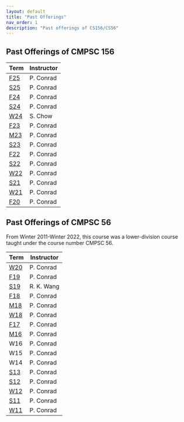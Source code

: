 ```yaml
---
layout: default
title: "Past Offerings"
nav_order: 1
description: "Past offerings of CS156/CS56"
---
```


## Past Offerings of CMPSC 156

| Term | Instructor |
|------|------------|
| [F25](https://ucsb-cs156.github.io/f25/) | P. Conrad |
| [S25](https://ucsb-cs156.github.io/s25/) | P. Conrad |
| [F24](https://ucsb-cs156.github.io/f24/) | P. Conrad |
| [S24](https://ucsb-cs156.github.io/s24/) | P. Conrad |
| [W24](https://ucsb-cs156.github.io/w24/) | S. Chow |
| [F23](https://ucsb-cs156.github.io/f23/) | P. Conrad |
| [M23](https://ucsb-cs156.github.io/m23/) | P. Conrad |
| [S23](https://ucsb-cs156.github.io/s23/) | P. Conrad |
| [F22](https://ucsb-cs156.github.io/f22/) | P. Conrad |
| [S22](https://ucsb-cs156.github.io/s22/) | P. Conrad |
| [W22](https://ucsb-cs156.github.io/w22/) | P. Conrad |
| [S21](https://ucsb-cs156.github.io/s21/) | P. Conrad |
| [W21](https://ucsb-cs156.github.io/w21/) | P. Conrad |
| [F20](https://ucsb-cs156.github.io/f20/) | P. Conrad |

## Past Offerings of CMPSC 56

From Winter 2011-Winter 2022, this course was a lower-division course taught under the
course number CMPSC 56.

| Term | Instructor |
|------|------------|
| [W20](https://ucsb-cs56.github.io/w20/) | P. Conrad |
| [F19](https://ucsb-cs56.github.io/f19/) | P. Conrad |
| [S19](https://ucsb-cs56.github.io/s19/) | R. K. Wang |
| [F18](https://ucsb-cs56.github.io/f18/) | P. Conrad |
| [M18](https://ucsb-cs56-m18.github.io/)  | P. Conrad |
| [W18](https://ucsb-cs56-w18.github.io/) | P. Conrad |
| [F17](https://ucsb-cs56-f17.github.io/) | P. Conrad |
| [M16](https://ucsb-cs56-m16.github.io/) | P. Conrad |
| W16 | P. Conrad |
| W15 | P. Conrad |
| W14 | P. Conrad |
| [S13](http://www.cs.ucsb.edu/~pconrad/cs56/) | P. Conrad |
| [S12](http://www.cs.ucsb.edu/~pconrad/cs56/) | P. Conrad |
| [W12](http://www.cs.ucsb.edu/~pconrad/cs56/) | P. Conrad |
| [S11](http://www.cs.ucsb.edu/~pconrad/cs56/) | P. Conrad |
| [W11](http://www.cs.ucsb.edu/~pconrad/cs56/) | P. Conrad |
